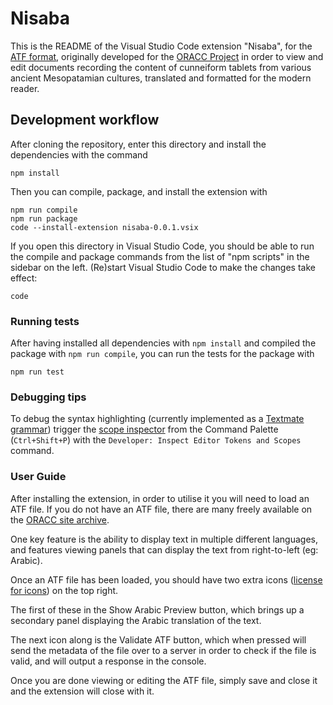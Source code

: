# Nisaba

This is the README of the Visual Studio Code extension "Nisaba", for the [ATF
format](http://oracc.museum.upenn.edu/doc/help/editinginatf/index.html), 
originally developed for the [ORACC Project](http://oracc.museum.upenn.edu/index.html) 
in order to view and edit documents recording the content of cunneiform tablets from
various ancient Mesopatamian cultures, translated and formatted for the modern reader.

## Development workflow

After cloning the repository, enter this directory and install the dependencies
with the command

```
npm install
```

Then you can compile, package, and install the extension with

```
npm run compile
npm run package
code --install-extension nisaba-0.0.1.vsix
```

If you open this directory in Visual Studio Code, you should be able to run the
compile and package commands from the list of "npm scripts" in the sidebar on
the left.  (Re)start Visual Studio Code to make the changes take effect:

```
code
```

### Running tests

After having installed all dependencies with `npm install` and compiled the
package with `npm run compile`, you can run the tests for the package with

```
npm run test
```

### Debugging tips

To debug the syntax highlighting (currently implemented as a [Textmate
grammar](https://code.visualstudio.com/api/language-extensions/syntax-highlight-guide))
trigger the [scope
inspector](https://code.visualstudio.com/api/language-extensions/syntax-highlight-guide#scope-inspector)
from the Command Palette (`Ctrl+Shift+P`) with the `Developer: Inspect Editor
Tokens and Scopes` command.

### User Guide 

After installing the extension, in order to utilise it you will need to load an ATF file. 
If you do not have an ATF file, there are many freely available on the 
[ORACC site archive](http://oracc.museum.upenn.edu/doc/search/index.html).

One key feature is the ability to display text in multiple different languages, and features 
viewing panels that can display the text from right-to-left (eg: Arabic).

Once an ATF file has been loaded, you should have two extra icons 
([license for icons](https://icons8.com/)) on the top right.

The first of these in the Show Arabic Preview button, which brings up a secondary panel 
displaying the Arabic translation of the text. 

The next icon along is the Validate ATF button, which when pressed will send the metadata of the file 
over to a server in order to check if the file is valid, and will output a response in the console.

Once you are done viewing or editing the ATF file, simply save and close it and the extension will close with it.